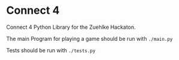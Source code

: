 # Connect 4

Connect 4 Python Library for the Zuehlke Hackaton.

The main Program for playing a game should be run with `./main.py`

Tests should be run with `./tests.py`
